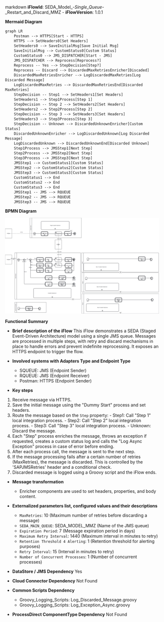 markdown
**iFlowId**: SEDA_Model_-_Single_Queue_-_Restart_and_Discard_MMZ - **iFlowVersion**: 1.0.1

**Mermaid Diagram**
```mermaid
graph LR
    Postman --> HTTPS[Start - HTTPS]
    HTTPS --> SetHeaders0[Set Headers]
    SetHeaders0 --> SaveInitialMsg[Save Initial Msg]
    SaveInitialMsg --> CustomStatus0[Custom Status]
    CustomStatus0 --> JMS_DISPATCHER[Start - JMS]
    JMS_DISPATCHER --> Reprocess[Reprocess?]
    Reprocess -- Yes --> StepDecision[Step?]
    Reprocess -- Discard --> DiscardedMaxRetriesEnricher[Discaded]
    DiscardedMaxRetriesEnricher --> LogDiscardedMaxRetries[Log Discarded Message]
    LogDiscardedMaxRetries --> DiscardedMaxRetriesEnd[Discarded MaxRetries]
    StepDecision -- Step1 --> SetHeaders1[Set Headers]
    SetHeaders1 --> Step1Process[Step 1]
    StepDecision -- Step 2 --> SetHeaders2[Set Headers]
    SetHeaders2 --> Step2Process[Step 2]
    StepDecision -- Step 3 --> SetHeaders3[Set Headers]
    SetHeaders3 --> Step3Process[Step 3]
    StepDecision -- Unknown --> DiscardedUnknownEnricher[Custom Status]
    DiscardedUnknownEnricher --> LogDiscardedUnknown[Log Discarded Message]
    LogDiscardedUnknown --> DiscardedUnknownEnd[Discarded Unknown]
    Step1Process --> JMSStep1[Next Step]
    Step2Process --> JMSStep2[Next Step]
    Step3Process --> JMSStep3[Next Step]
    JMSStep1 --> CustomStatus1[Custom Status]
    JMSStep2 --> CustomStatus2[Custom Status]
    JMSStep3 --> CustomStatus3[Custom Status]
    CustomStatus1 --> End
    CustomStatus2 --> End
    CustomStatus3 --> End
    JMSStep1 -- JMS --> RQUEUE
    JMSStep2 -- JMS --> RQUEUE
    JMSStep3 -- JMS --> RQUEUE
```
**BPMN Diagram**

![BPMN Diagram](./SEDA_Model_-_Single_Queue_-_Restart_and_Discard_MMZ-1.0.1.png "BPMN Diagram")

**Functional Summary**
- **Brief description of the iFlow**
This iFlow demonstrates a SEDA (Staged Event-Driven Architecture) model using a single JMS queue. Messages are processed in multiple steps, with retry and discard mechanisms in place to handle errors and prevent indefinite reprocessing. It exposes an HTTPS endpoint to trigger the flow.

- **Involved systems with Adapters Type and Endpoint Type**
  - SQUEUE: JMS (Endpoint Sender)
  - RQUEUE: JMS (Endpoint Receiver)
  - Postman: HTTPS (Endpoint Sender)

- **Key steps**
 1.  Receive message via HTTPS.
 2.  Save the initial message using the "Dummy Start" process and set headers.
 3.  Route the message based on the `Step` property:
    -   Step1: Call "Step 1" local integration process.
    -   Step2: Call "Step 2" local integration process.
    -   Step3: Call "Step 3" local integration process.
    -   Unknown: Discard the message.
 4.  Each "Step" process enriches the message, throws an exception if requested, creates a custom status log and calls the "Log Async Exception" process in case of error before ending.
 5.  After each process call, the message is sent to the next step.
 6.  If the message processing fails after a certain number of retries (MaxRetries), the message is discarded. This is controlled by the 'SAPJMSRetries' header and a conditional check.
 7.  Discarded message is logged using a Groovy script and the iFlow ends.

- **Message transformation**
  - Enricher components are used to set headers, properties, and body content.

- **Externalized parameters list, configured values and their descriptions**
  - `MaxRetries`: 10 (Maximum number of retries before discarding a message)
  - `SEDA_MAIN_QUEUE`: SEDA_MODEL_MMZ (Name of the JMS queue)
  - `Expiration Period`: 7 (Message expiration period in days)
  - `Maximum Retry Interval`: 1440 (Maximum interval in minutes to retry)
  - `Retention Threshold 4 Alerting`: 1 (Retention threshold for alerting purposes)
  - `Retry Interval`: 15 (Interval in minutes to retry)
  - `Number of Concurrent Processes`: 1 (Number of concurrent processes)

- **DataStore / JMS Dependency**
Yes

- **Cloud Connector Dependency**
Not Found

- **Common Scripts Dependency**
  - Groovy_Logging_Scripts: Log_Discarded_Message.groovy
  - Groovy_Logging_Scripts: Log_Exception_Async.groovy

- **ProcessDirect ComponentType Dependency**
Not Found